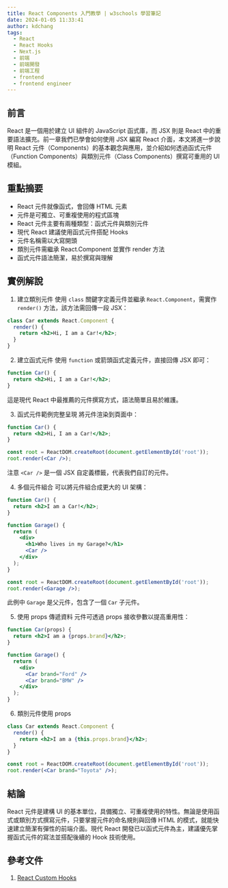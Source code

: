 ```yaml
---
title: React Components 入門教學 | w3schools 學習筆記
date: 2024-01-05 11:33:41
author: kdchang
tags:
  - React
  - React Hooks
  - Next.js
  - 前端
  - 前端開發
  - 前端工程
  - frontend
  - frontend engineer
---
```


## 前言

React 是一個用於建立 UI 組件的 JavaScript 函式庫，而 JSX 則是 React 中的重要語法擴充。前一章我們已學會如何使用 JSX 編寫 React 介面，本文將進一步說明 React 元件（Components）的基本觀念與應用，並介紹如何透過函式元件（Function Components）與類別元件（Class Components）撰寫可重用的 UI 模組。

## 重點摘要

- React 元件就像函式，會回傳 HTML 元素
- 元件是可獨立、可重複使用的程式區塊
- React 元件主要有兩種類型：函式元件與類別元件
- 現代 React 建議使用函式元件搭配 Hooks
- 元件名稱需以大寫開頭
- 類別元件需繼承 React.Component 並實作 render 方法
- 函式元件語法簡潔，易於撰寫與理解

## 實例解說

1. 建立類別元件
   使用 `class` 關鍵字定義元件並繼承 `React.Component`，需實作 `render()` 方法，該方法需回傳一段 JSX：

```jsx
class Car extends React.Component {
  render() {
    return <h2>Hi, I am a Car!</h2>;
  }
}
```

2. 建立函式元件
   使用 `function` 或箭頭函式定義元件，直接回傳 JSX 即可：

```jsx
function Car() {
  return <h2>Hi, I am a Car!</h2>;
}
```

這是現代 React 中最推薦的元件撰寫方式，語法簡單且易於維護。

3. 函式元件範例完整呈現
   將元件渲染到頁面中：

```jsx
function Car() {
  return <h2>Hi, I am a Car!</h2>;
}

const root = ReactDOM.createRoot(document.getElementById('root'));
root.render(<Car />);
```

注意 `<Car />` 是一個 JSX 自定義標籤，代表我們自訂的元件。

4. 多個元件組合
   可以將元件組合成更大的 UI 架構：

```jsx
function Car() {
  return <h2>I am a Car!</h2>;
}

function Garage() {
  return (
    <div>
      <h1>Who lives in my Garage?</h1>
      <Car />
    </div>
  );
}

const root = ReactDOM.createRoot(document.getElementById('root'));
root.render(<Garage />);
```

此例中 `Garage` 是父元件，包含了一個 `Car` 子元件。

5. 使用 props 傳遞資料
   元件可透過 props 接收參數以提高重用性：

```jsx
function Car(props) {
  return <h2>I am a {props.brand}</h2>;
}

function Garage() {
  return (
    <div>
      <Car brand="Ford" />
      <Car brand="BMW" />
    </div>
  );
}
```

6. 類別元件使用 props

```jsx
class Car extends React.Component {
  render() {
    return <h2>I am a {this.props.brand}</h2>;
  }
}

const root = ReactDOM.createRoot(document.getElementById('root'));
root.render(<Car brand="Toyota" />);
```

## 結論

React 元件是建構 UI 的基本單位，具備獨立、可重複使用的特性。無論是使用函式或類別方式撰寫元件，只要掌握元件的命名規則與回傳 HTML 的模式，就能快速建立簡潔有彈性的前端介面。現代 React 開發已以函式元件為主，建議優先掌握函式元件的寫法並搭配後續的 Hook 技術使用。

## 參考文件

1. [React Custom Hooks](https://www.w3schools.com/react/react_customhooks.asp)
